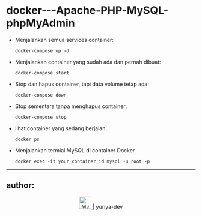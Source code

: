 # docker---Apache-PHP-MySQL-phpMyAdmin
- Menjalankan semua services container:
  ```
  docker-compose up -d
  ```
- Menjalankan container yang sudah ada dan pernah dibuat:
  ```
  docker-compose start
  ```
- Stop dan hapus container, tapi data volume tetap ada:
  ```
  docker-compose down
  ```
- Stop sementara tanpa menghapus container:
  ```
  docker-compose stop
  ```
- lihat container yang sedang berjalan:
  ```
  docker ps
  ```
- Menjalankan termial MySQL di container Docker
  ```
  docker exec -it your_container_id mysql -u root -p
  ```
----------------

author:
--
<p align="center" >
  <a href="https://github.com/yuriya-dev" target="_blank">
    <img src="https://i.postimg.cc/F16xhxs4/avatar.png" alt="My Avatar" width="32" />
  </a>
  | yuriya-dev
</p>
